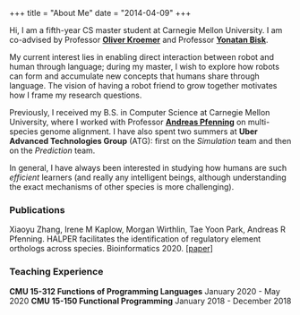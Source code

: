 +++
title = "About Me"
date = "2014-04-09"
+++
<!-- menu = "main" -->

Hi, I am a fifth-year CS master student at Carnegie Mellon University. I am co-advised by Professor [**Oliver Kroemer**](https://labs.ri.cmu.edu/iam/) and Professor [**Yonatan Bisk**](https://yonatanbisk.com/). 

My current interest lies in enabling direct interaction between robot and human through language; during my master, I wish to explore how robots can form and accumulate new concepts that humans share through language. The vision of having a robot friend to grow together motivates how I frame my research questions. 

Previously, I received my B.S. in Computer Science at Carnegie Mellon University, where I worked with Professor [**Andreas Pfenning**](http://www.pfenninglab.org/) on multi-species genome alignment. I have also spent two summers at **Uber Advanced Technologies Group** (ATG): first on the *Simulation* team and then on the *Prediction* team. 

In general, I have always been interested in studying how humans are such *efficient* learners (and really any intelligent beings, although understanding the exact mechanisms of other species is more challenging). 


### Publications
Xiaoyu Zhang, Irene M Kaplow, Morgan Wirthlin, Tae Yoon Park, Andreas R Pfenning. HALPER facilitates the identification of regulatory element orthologs across species. Bioinformatics 2020. [[paper]](https://pubmed.ncbi.nlm.nih.gov/32407523/)


### Teaching Experience
**CMU 15-312 Functions of Programming Languages**
January 2020 - May 2020
**CMU 15-150 Functional Programming**
January 2018 - December 2018


<!-- Hugo is the **world’s fastest framework for building websites**. It is written in Go.

It makes use of a variety of open source projects including:

* https://github.com/russross/blackfriday
* https://github.com/alecthomas/chroma
* https://github.com/muesli/smartcrop
* https://github.com/spf13/cobra
* https://github.com/spf13/viper

Learn more and contribute on [GitHub](https://github.com/gohugoio).
 -->
